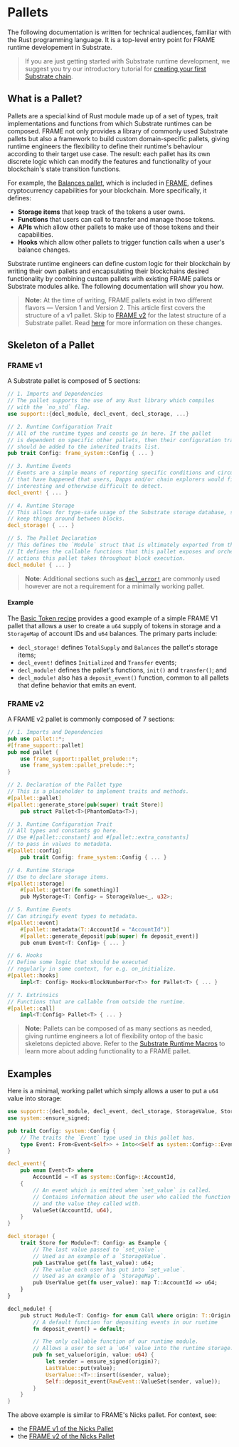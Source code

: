 # Pallets

The following documentation is written for technical audiences, familiar with the Rust programming
language. It is a top-level entry point for FRAME runtime developement in Substrate.

> If you are just getting started with Substrate runtime development, we suggest you try
> our introductory tutorial for
> [creating your first Substrate chain](../../tutorials/create-your-first-substrate-chain).

## What is a Pallet?

Pallets are a special kind of Rust module made up of a set of types, trait implementations and functions
from which Substrate runtimes can be composed. FRAME not only
provides a library of commonly used Substrate pallets but also a framework to build custom domain-specific
pallets, giving runtime engineers the flexibility to define their runtime's behaviour according to their
target use case. The result: each pallet has its own discrete logic which can modify the features and
functionality of your blockchain's state transition functions.

For example, the [Balances pallet](https://github.com/paritytech/substrate/tree/master/frame/balances), which is included in [FRAME](/knowledgebase/runtime/frame), defines cryptocurrency capabilities for your blockchain. More specifically, it
defines:

- **Storage items** that keep track of the tokens a user owns.
- **Functions** that users can call to transfer
  and manage those tokens.
- **APIs** which allow other pallets to make use of those tokens and their capabilities.
- **Hooks**
  which allow other pallets to trigger function calls when a user's balance changes.

Substrate runtime engineers can define custom logic for their blockchain by writing their own pallets and encapsulating their blockchains desired functionality by combining custom pallets with existing FRAME pallets or Substrate modules alike. The following documentation will show you how.

> **Note:** At the time of writing, FRAME pallets exist in two different flavors &mdash; Version 1 and Version 2. This article first covers the structure of a v1 pallet. Skip to [FRAME v2](./pallets#frame-v2) for the latest structure of a Substrate pallet. Read [here](./macros#frame-v1-vs-v2) for more information on these changes.

## Skeleton of a Pallet

### FRAME v1

A Substrate pallet is composed of 5 sections:

```rust
// 1. Imports and Dependencies
// The pallet supports the use of any Rust library which compiles
// with the `no_std` flag.
use support::{decl_module, decl_event, decl_storage, ...}

// 2. Runtime Configuration Trait
// All of the runtime types and consts go in here. If the pallet
// is dependent on specific other pallets, then their configuration traits
// should be added to the inherited traits list.
pub trait Config: frame_system::Config { ... }

// 3. Runtime Events
// Events are a simple means of reporting specific conditions and circumstances
// that have happened that users, Dapps and/or chain explorers would find
// interesting and otherwise difficult to detect.
decl_event! { ... }

// 4. Runtime Storage
// This allows for type-safe usage of the Substrate storage database, so you can
// keep things around between blocks.
decl_storage! { ... }

// 5. The Pallet Declaration
// This defines the `Module` struct that is ultimately exported from this pallet.
// It defines the callable functions that this pallet exposes and orchestrates
// actions this pallet takes throughout block execution.
decl_module! { ... }
```

> **Note**: Additional sections such as [`decl_error!`](./macros#decl_error) are commonly used however are not a requirement for a minimally working pallet.

#### Example

The [Basic Token recipe](https://substrate.dev/recipes/basic-token.html) provides a good example of a simple FRAME V1 pallet that allows a user to create a `u64` supply of tokens in storage and a `StorageMap` of account IDs and `u64` balances. The primary parts include:

- `decl_storage!` defines `TotalSupply` and `Balances` the pallet's storage items;
- `decl_event!` defines `Initialized` and `Transfer` events;
- `decl_module!` defines the pallet's functions, `init()` and `transfer()`; and
- `decl_module!` also has a `deposit_event()` function, common to all pallets that define behavior that emits an event.

### FRAME v2

A FRAME v2 pallet is commonly composed of 7 sections:

```rust
// 1. Imports and Dependencies
pub use pallet::*;
#[frame_support::pallet]
pub mod pallet {
	use frame_support::pallet_prelude::*;
	use frame_system::pallet_prelude::*;
}

// 2. Declaration of the Pallet type
// This is a placeholder to implement traits and methods.
#[pallet::pallet]
#[pallet::generate_store(pub(super) trait Store)]
	pub struct Pallet<T>(PhantomData<T>);

// 3. Runtime Configuration Trait
// All types and constants go here.
// Use #[pallet::constant] and #[pallet::extra_constants]
// to pass in values to metadata.
#[pallet::config]
	pub trait Config: frame_system::Config { ... }

// 4. Runtime Storage
// Use to declare storage items.
#[pallet::storage]
	#[pallet::getter(fn something)]
	pub MyStorage<T: Config> = StorageValue<_, u32>;

// 5. Runtime Events
// Can stringify event types to metadata.
#[pallet::event]
	#[pallet::metadata(T::AccountId = "AccountId")]
	#[pallet::generate_deposit(pub(super) fn deposit_event)]
	pub enum Event<T: Config> { ... }

// 6. Hooks
// Define some logic that should be executed
// regularly in some context, for e.g. on_initialize.
#[pallet::hooks]
	impl<T: Config> Hooks<BlockNumberFor<T>> for Pallet<T> { ... }

// 7. Extrinsics
// Functions that are callable from outside the runtime.
#[pallet::call]
	impl<T:Config> Pallet<T> { ... }

```

> **Note:** Pallets can be composed of as many sections as needed, giving runtime engineers a lot of flexibility ontop of the basic skeletons depicted above. Refer to the [Substrate Runtime Macros](./macros#substrate-runtime-macros) to learn more about adding functionality to a FRAME pallet.

## Examples

Here is a minimal, working pallet which simply allows a user to put a `u64` value into storage:

```rust
use support::{decl_module, decl_event, decl_storage, StorageValue, StorageMap};
use system::ensure_signed;

pub trait Config: system::Config {
	// The traits the `Event` type used in this pallet has.
	type Event: From<Event<Self>> + Into<<Self as system::Config>::Event>;
}

decl_event!{
	pub enum Event<T> where
		AccountId = <T as system::Config>::AccountId,
	{
		// An event which is emitted when `set_value` is called.
		// Contains information about the user who called the function
		// and the value they called with.
		ValueSet(AccountId, u64),
	}
}

decl_storage! {
	trait Store for Module<T: Config> as Example {
		// The last value passed to `set_value`.
		// Used as an example of a `StorageValue`.
		pub LastValue get(fn last_value): u64;
		// The value each user has put into `set_value`.
		// Used as an example of a `StorageMap`.
		pub UserValue get(fn user_value): map T::AccountId => u64;
	}
}

decl_module! {
	pub struct Module<T: Config> for enum Call where origin: T::Origin {
		// A default function for depositing events in our runtime
		fn deposit_event() = default;

		// The only callable function of our runtime module.
		// Allows a user to set a `u64` value into the runtime storage.
		pub fn set_value(origin, value: u64) {
			let sender = ensure_signed(origin)?;
			LastValue::put(value);
			UserValue::<T>::insert(&sender, value);
			Self::deposit_event(RawEvent::ValueSet(sender, value));
		}
	}
}
```

The above example is similar to FRAME's Nicks pallet. For context, see:

- the [FRAME v1 of the Nicks Pallet](https://github.com/paritytech/substrate/blob/master/frame/nicks/src/lib.rs)
- the [FRAME v2 of the Nicks Pallet](https://github.com/paritytech/substrate/blob/gui-seminar-pallet-migration-nicks-after/frame/nicks/src/lib.rs)
